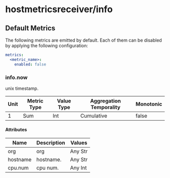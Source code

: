 [comment]: <> (Code generated by mdatagen. DO NOT EDIT.)

# hostmetricsreceiver/info

## Default Metrics

The following metrics are emitted by default. Each of them can be disabled by applying the following configuration:

```yaml
metrics:
  <metric_name>:
    enabled: false
```

### info.now

unix timestamp.

| Unit | Metric Type | Value Type | Aggregation Temporality | Monotonic |
| ---- | ----------- | ---------- | ----------------------- | --------- |
| 1 | Sum | Int | Cumulative | false |

#### Attributes

| Name | Description | Values |
| ---- | ----------- | ------ |
| org | org | Any Str |
| hostname | hostname. | Any Str |
| cpu.num | cpu num. | Any Int |
